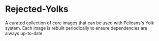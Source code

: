# Rejected-Yolks
A curated collection of core images that can be used with Pelicans's Yolk system. Each image is rebuilt periodically to ensure dependencies are always up-to-date.
